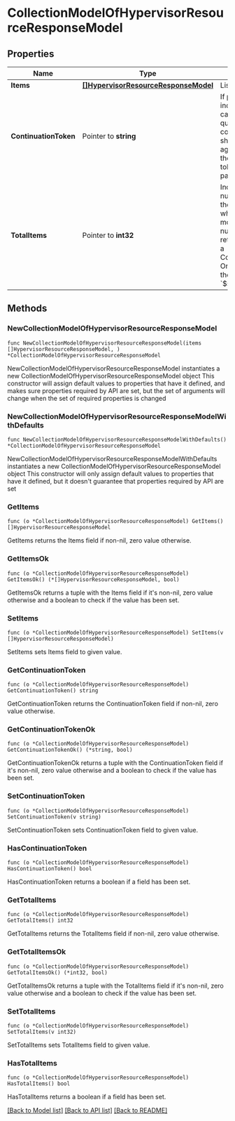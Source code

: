 # CollectionModelOfHypervisorResourceResponseModel

## Properties

Name | Type | Description | Notes
------------ | ------------- | ------------- | -------------
**Items** | [**[]HypervisorResourceResponseModel**](HypervisorResourceResponseModel.md) | List of items. | 
**ContinuationToken** | Pointer to **string** | If present, indicates to the caller that the query was not complete, and they should call the API again specifying the continuation token as a query parameter. | [optional] 
**TotalItems** | Pointer to **int32** | Indicates the total number of items in the collection, which may be more than the number of Items returned, if there is a ContinuationToken.  Only returned in the response to &#x60;$search&#x60; APIs. | [optional] 

## Methods

### NewCollectionModelOfHypervisorResourceResponseModel

`func NewCollectionModelOfHypervisorResourceResponseModel(items []HypervisorResourceResponseModel, ) *CollectionModelOfHypervisorResourceResponseModel`

NewCollectionModelOfHypervisorResourceResponseModel instantiates a new CollectionModelOfHypervisorResourceResponseModel object
This constructor will assign default values to properties that have it defined,
and makes sure properties required by API are set, but the set of arguments
will change when the set of required properties is changed

### NewCollectionModelOfHypervisorResourceResponseModelWithDefaults

`func NewCollectionModelOfHypervisorResourceResponseModelWithDefaults() *CollectionModelOfHypervisorResourceResponseModel`

NewCollectionModelOfHypervisorResourceResponseModelWithDefaults instantiates a new CollectionModelOfHypervisorResourceResponseModel object
This constructor will only assign default values to properties that have it defined,
but it doesn't guarantee that properties required by API are set

### GetItems

`func (o *CollectionModelOfHypervisorResourceResponseModel) GetItems() []HypervisorResourceResponseModel`

GetItems returns the Items field if non-nil, zero value otherwise.

### GetItemsOk

`func (o *CollectionModelOfHypervisorResourceResponseModel) GetItemsOk() (*[]HypervisorResourceResponseModel, bool)`

GetItemsOk returns a tuple with the Items field if it's non-nil, zero value otherwise
and a boolean to check if the value has been set.

### SetItems

`func (o *CollectionModelOfHypervisorResourceResponseModel) SetItems(v []HypervisorResourceResponseModel)`

SetItems sets Items field to given value.


### GetContinuationToken

`func (o *CollectionModelOfHypervisorResourceResponseModel) GetContinuationToken() string`

GetContinuationToken returns the ContinuationToken field if non-nil, zero value otherwise.

### GetContinuationTokenOk

`func (o *CollectionModelOfHypervisorResourceResponseModel) GetContinuationTokenOk() (*string, bool)`

GetContinuationTokenOk returns a tuple with the ContinuationToken field if it's non-nil, zero value otherwise
and a boolean to check if the value has been set.

### SetContinuationToken

`func (o *CollectionModelOfHypervisorResourceResponseModel) SetContinuationToken(v string)`

SetContinuationToken sets ContinuationToken field to given value.

### HasContinuationToken

`func (o *CollectionModelOfHypervisorResourceResponseModel) HasContinuationToken() bool`

HasContinuationToken returns a boolean if a field has been set.

### GetTotalItems

`func (o *CollectionModelOfHypervisorResourceResponseModel) GetTotalItems() int32`

GetTotalItems returns the TotalItems field if non-nil, zero value otherwise.

### GetTotalItemsOk

`func (o *CollectionModelOfHypervisorResourceResponseModel) GetTotalItemsOk() (*int32, bool)`

GetTotalItemsOk returns a tuple with the TotalItems field if it's non-nil, zero value otherwise
and a boolean to check if the value has been set.

### SetTotalItems

`func (o *CollectionModelOfHypervisorResourceResponseModel) SetTotalItems(v int32)`

SetTotalItems sets TotalItems field to given value.

### HasTotalItems

`func (o *CollectionModelOfHypervisorResourceResponseModel) HasTotalItems() bool`

HasTotalItems returns a boolean if a field has been set.


[[Back to Model list]](../README.md#documentation-for-models) [[Back to API list]](../README.md#documentation-for-api-endpoints) [[Back to README]](../README.md)


